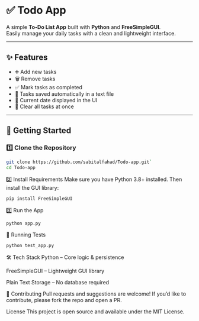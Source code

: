 # ✅ Todo App

A simple **To-Do List App** built with **Python** and **FreeSimpleGUI**.  
Easily manage your daily tasks with a clean and lightweight interface.

---

## ✨ Features

- ➕ Add new tasks  
- 🗑️ Remove tasks  
- ✅ Mark tasks as completed  
- 📂 Tasks saved automatically in a text file  
- 📅 Current date displayed in the UI  
- 🔄 Clear all tasks at once  

---

## 🚀 Getting Started

### 1️⃣ Clone the Repository

```bash
git clone https://github.com/sabitalfahad/Todo-app.git`
cd Todo-app
```
2️⃣ Install Requirements
Make sure you have Python 3.8+ installed. Then install the GUI library:

```bash
pip install FreeSimpleGUI
```
3️⃣ Run the App
```bash
python app.py
```
🧪 Running Tests
```bash
python test_app.py
```
🛠️ Tech Stack
Python – Core logic & persistence

FreeSimpleGUI – Lightweight GUI library

Plain Text Storage – No database required

🤝 Contributing
Pull requests and suggestions are welcome!
If you’d like to contribute, please fork the repo and open a PR.



License
This project is open source and available under the MIT License.

